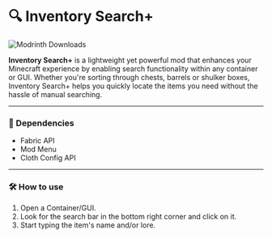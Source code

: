 # 🔍 Inventory Search+
![Modrinth Downloads](https://img.shields.io/modrinth/dt/inventory-search+)



**Inventory Search+** is a lightweight yet powerful mod that enhances your Minecraft experience by enabling search functionality within any container or GUI. Whether you're sorting through chests, barrels or shulker boxes, Inventory Search+ helps you quickly locate the items you need without the hassle of manual searching.

---

### 🧩 Dependencies

- Fabric API  
- Mod Menu  
- Cloth Config API

---

### 🛠️ How to use

1. Open a Container/GUI.  
2. Look for the search bar in the bottom right corner and click on it.  
3. Start typing the item's name and/or lore.
